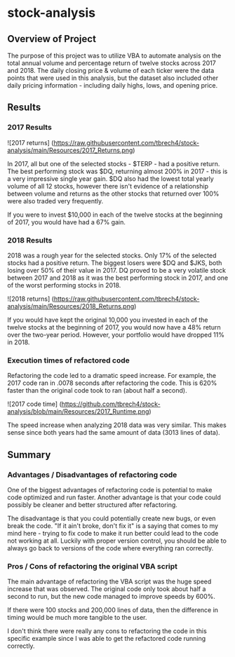 # stock-analysis

## Overview of Project

The purpose of this project was to utilize VBA to automate analysis on the total annual volume and percentage return of twelve stocks across 2017 and 2018. The daily closing price & volume of each ticker were the data points that were used in this analysis, but the dataset also included other daily pricing information - including daily highs, lows, and opening price. 

## Results

### 2017 Results

![2017 returns] (https://raw.githubusercontent.com/tbrech4/stock-analysis/main/Resources/2017_Returns.png)

In 2017, all but one of the selected stocks - $TERP - had a positive return. The best performing stock was $DQ, returning almost 200% in 2017 - this is a very impressive single year gain. $DQ also had the lowest total yearly volume of all 12 stocks, however there isn't evidence of a relationship between volume and returns as the other stocks that returned over 100% were also traded very frequently.

If you were to invest $10,000 in each of the twelve stocks at the beginning of 2017, you would have had a 67% gain. 

### 2018 Results

2018 was a rough year for the selected stocks. Only 17% of the selected stocks had a positive return. The biggest losers were $DQ and $JKS, both losing over 50% of their value in 2017. DQ proved to be a very volatile stock between 2017 and 2018 as it was the best performing stock in 2017, and one of the worst performing stocks in 2018.

![2018 returns] (https://raw.githubusercontent.com/tbrech4/stock-analysis/main/Resources/2018_Returns.png)

If you would have kept the original 10,000 you invested in each of the twelve stocks at the beginning of 2017, you would now have a 48% return over the two-year period. However, your portfolio would have dropped 11% in 2018.

### Execution times of refactored code

Refactoring the code led to a dramatic speed increase. For example, the 2017 code ran in .0078 seconds after refactoring the code. This is 620% faster than the original code took to ran (about half a second).

![2017 code time] (https://github.com/tbrech4/stock-analysis/blob/main/Resources/2017_Runtime.png)

The speed increase when analyzing 2018 data was very similar. This makes sense since both years had the same amount of data (3013 lines of data).

## Summary

### Advantages / Disadvantages of refactoring code

One of the biggest advantages of refactoring code is potential to make code optimized and run faster. Another advantage is that your code could possibly be cleaner and better structured after refactoring.

The disadvantage is that you could potentially create new bugs, or even break the code. "If it ain't broke, don't fix it" is a saying that comes to my mind here - trying to fix code to make it run better could lead to the code not working at all. Luckily with proper version control, you should be able to always go back to versions of the code where everything ran correctly.

### Pros / Cons of refactoring the original VBA script

The main advantage of refactoring the VBA script was the huge speed increase that was observed. The original code only took about half a second to run, but the new code managed to improve speeds by 600%. 

If there were 100 stocks and 200,000 lines of data, then the difference in timing would be much more tangible to the user.

I don't think there were really any cons to refactoring the code in this specific example since I was able to get the refactored code running correctly. 

